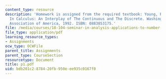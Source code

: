 ```yaml
---
content_type: resource
description: 'Homework is assigned from the required textbook: Young, Robert M. Excursions
  In Calculus: An Interplay of The Continuous and The Discrete. Washington, DC: Mathematical
  Association of America, 1992. ISBN: 0883853175.'
file: /media/courses/18-104-seminar-in-analysis-applications-to-number-theory-fall-2006/bdb201c2878420fb950eee935c0167f0_p1.pdf
file_type: application/pdf
learning_resource_types:
- Assignments
ocw_type: OCWFile
parent_title: Assignments
parent_type: CourseSection
resourcetype: Document
title: p1.pdf
uid: bdb201c2-8784-20fb-950e-ee935c0167f0
---
```

